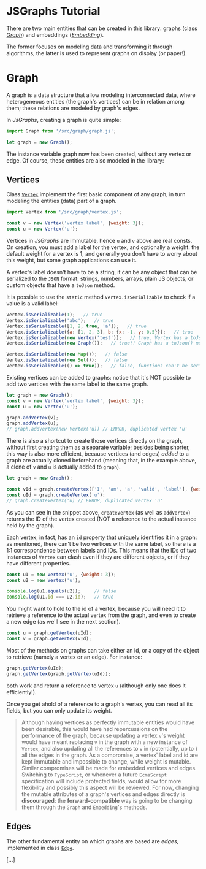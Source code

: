 # JSGraphs Tutorial

There are two main entities that can be created in this library: graphs (class [_Graph_](../src/graph/graph.js)) and embeddings ([_Embedding_](../src/graph/embedding/embedding.js)).

The former focuses on modeling data and transforming it through algorithms, the latter is used to represent graphs on display (or paper!).

# Graph

A graph is a data structure that allow modeling interconnected data, where heterogeneous entities (the graph's vertices) can be in relation among them; these relations are modeled by graph's edges.

In _JsGraphs_, creating a graph is quite simple:

```javascript
import Graph from '/src/graph/graph.js';

let graph = new Graph();
```

The instance variable graph now has been created, without any vertex or edge. Of course, these entities are also modeled in the library:

## Vertices

Class [`Vertex`](../src/graph/vertex.js) implement the first basic component of any graph, in turn modeling the entities (data) part of a graph.

```javascript
import Vertex from '/src/graph/vertex.js';

const v = new Vertex('vertex label', {weight: 3});
const u = new Vertex('u');
```

Vertices in _JsGraphs_ are immutable, hence `u` and `v` above are real consts. On creation, you must add a label for the vertex, and optionally a weight: the default weight for a vertex is 1, and generally you don't have to worry about this weight, but some graph applications can use it.

A vertex's label doesn't have to be a string, it can be any object that can be serialized to the `JSON` format: strings, numbers, arrays, plain JS objects, or custom objects that have a `toJson` method.

It is possible to use the `static` method `Vertex.isSerializable` to check if a value is a valid label:

```javascript
Vertex.isSerializable(1);   // true
Vertex.isSerializable('abc');   // true
Vertex.isSerializable([1, 2, true, 'a']);   // true
Vertex.isSerializable({a: [1, 2, 3], b: {x: -1, y: 0.5}});   // true
Vertex.isSerializable(new Vertex('test'));   // true, Vertex has a toJson() method
Vertex.isSerializable(new Graph());   // true!! Graph has a toJson() method

Vertex.isSerializable(new Map());   // false
Vertex.isSerializable(new Set());   // false
Vertex.isSerializable(() => true));   // false, functions can't be serialized to JSON
```

Existing vertices can be added to graphs: notice that it's NOT possible to add two vertices with the same label to the same graph.

```javascript
let graph = new Graph();
const v = new Vertex('vertex label', {weight: 3});
const u = new Vertex('u');

graph.addVertex(v);
graph.addVertex(u);
// graph.addVertex(new Vertex('u)) // ERROR, duplicated vertex 'u'
```

There is also a shortcut to create those vertices directly on the graph, without first creating them as a separate variable; besides being shorter, this way is also more efficient, because vertices (and edges) _added_ to a graph are actually cloned beforehand (meaning that, in the example above, a clone of `v` and `u` is actually added to `graph`).

```javascript
let graph = new Graph();

const vId = graph.createVertex(['I', 'am', 'a', 'valid', 'label'], {weight: 3});
const uId = graph.createVertex('u');
// graph.createVertex('u) // ERROR, duplicated vertex 'u'
```

As you can see in the snippet above, `createVertex` (as well as `addVertex`) returns the ID of the vertex created (NOT a reference to the actual instance held by the graph).

Each vertex, in fact, has an `id` property that uniquely identifies it in a graph: as mentioned, there can't be two vertices with the same label, so there is a 1:1 correspondence between labels and IDs. This means that the IDs of two instances of `Vertex` can clash even if they are different objects, or if they have different properties.

```javascript
const u1 = new Vertex('u', {weight: 3});
const u2 = new Vertex('u');

console.log(u1.equals(u2));     // false
console.log(u1.id === u2.id);   // true
```

You might want to hold to the id of a vertex, because you will need it to retrieve a reference to the actual vertex from the graph, and even to create a new edge (as we'll see in the next section).

```javascript
const u = graph.getVertex(uId);
const v = graph.getVertex(vId);
```

Most of the methods on graphs can take either an id, or a copy of the object to retrieve (namely a vertex or an edge).
For instance:

```javascript
graph.getVertex(uId);
graph.getVertex(graph.getVertex(uId));
```

both work and return a reference to vertex `u` (although only one does it efficiently!).

Once you get ahold of a reference to a graph's vertex, you can read all its fields, but you can only update its weight.


>  Although having vertices as perfectly immutable entities would have been desirable, this would have had repercussions on the performance of the graph, because updating a vertex `v`'s weight would have meant replacing `v` in the graph with a new instance of `Vertex`, and also updating all the references to `v` in (potentially, up to ) all the edges in the graph.
As a compromise, a vertex' label and id are kept immutable and impossible to change, while weight is mutable. Similar compromises will be made for embedded vertices and edges.
Switching to `TypeScript`, or whenever a future `EcmaScript` specification will include protected fields, would allow for more flexibility and possibly this aspect will be reviewed. For now, changing the mutable attributes of a graph's vertices and edges directly is **discouraged**: the **forward-compatible** way is going to be changing them through the `Graph` and `Embedding`'s methods.


## Edges

The other fundamental entity on which graphs are based are _edges_, implemented in class [`Edge`](../src/graph/edge.js).

[...]